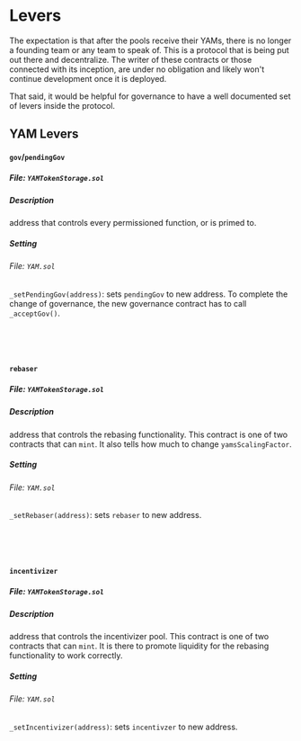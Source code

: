# Levers

The expectation is that after the pools receive their YAMs, there is no longer a founding team or any team to speak of. This is a protocol that is being put out there and decentralize. The writer of these contracts or those connected with its inception, are under no obligation and likely won't continue development once it is deployed.

That said, it would be helpful for governance to have a well documented set of levers inside the protocol.

## YAM Levers

#### `gov`/`pendingGov`
##### File: `YAMTokenStorage.sol`
##### Description
address that controls every permissioned function, or is primed to.
##### Setting
###### File: `YAM.sol`
`_setPendingGov(address)`: sets `pendingGov` to new address. To complete the change of governance, the new governance contract has to call `_acceptGov()`.

<br />
<br />
<br />

#### `rebaser`
##### File: `YAMTokenStorage.sol`
##### Description
address that controls the rebasing functionality. This contract is one of two contracts that can `mint`. It also tells how much to change `yamsScalingFactor`.
##### Setting
###### File: `YAM.sol`
`_setRebaser(address)`: sets `rebaser` to new address.

<br />
<br />
<br />

#### `incentivizer`
##### File: `YAMTokenStorage.sol`
##### Description
address that controls the incentivizer pool. This contract is one of two contracts that can `mint`. It is there to promote liquidity for the rebasing functionality to work correctly.
##### Setting
###### File: `YAM.sol`
`_setIncentivizer(address)`: sets `incentivzer` to new address.

<br />
<br />
<br />
